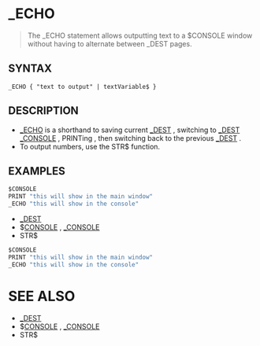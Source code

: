 # _ECHO
> The _ECHO statement allows outputting text to a $CONSOLE window without having to alternate between _DEST pages.

## SYNTAX
`_ECHO { "text to output" | textVariable$ }`

## DESCRIPTION
* [_ECHO](_ECHO.md) is a shorthand to saving current [_DEST](_DEST.md) , switching to [_DEST](_DEST.md) [_CONSOLE](_CONSOLE.md) , PRINTing , then switching back to the previous [_DEST](_DEST.md) .
* To output numbers, use the STR$ function.


## EXAMPLES

```vb
$CONSOLE
PRINT "this will show in the main window"
_ECHO "this will show in the console"
```

* [_DEST](_DEST.md)
* $[CONSOLE](CONSOLE.md) , [_CONSOLE](_CONSOLE.md)
* STR$

```vb
$CONSOLE
PRINT "this will show in the main window"
_ECHO "this will show in the console"
```



# SEE ALSO
* [_DEST](_DEST.md)
* $[CONSOLE](CONSOLE.md) , [_CONSOLE](_CONSOLE.md)
* STR$

